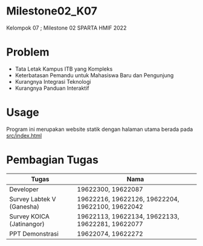 # Milestone02_K07
Kelompok 07 ; Milestone 02 SPARTA HMIF 2022

# Problem
- Tata Letak Kampus ITB yang Kompleks
- Keterbatasan Pemandu untuk Mahasiswa Baru dan Pengunjung
- Kurangnya Integrasi Teknologi
- Kurangnya Panduan Interaktif

# Usage
Program ini merupakan website statik dengan halaman utama berada pada [src/index.html](https://github.com/caernations/interactive-map-interface/blob/main/src/index.html)
  
 # Pembagian Tugas
| Tugas | Nama |
| ----------- | ----------- |
| Developer | 19622300, 19622087 |
| Survey Labtek V (Ganesha) | 19622216, 19622126, 19622204, 19622100, 19622042 |
| Survey KOICA (Jatinangor) | 19622113, 19622134, 19622133, 19622281, 19622077 |
| PPT Demonstrasi | 19622074, 19622272 |
